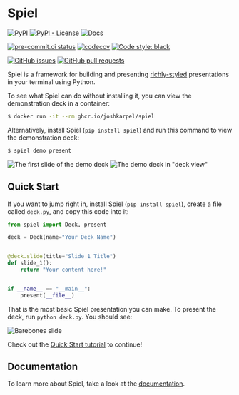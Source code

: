 # Spiel

[![PyPI](https://img.shields.io/pypi/v/spiel)](https://pypi.org/project/spiel)
[![PyPI - License](https://img.shields.io/pypi/l/spiel)](https://pypi.org/project/spiel)
[![Docs](https://img.shields.io/badge/docs-exist-brightgreen)](https://www.spiel.how)

[![pre-commit.ci status](https://results.pre-commit.ci/badge/github/JoshKarpel/spiel/main.svg)](https://results.pre-commit.ci/latest/github/JoshKarpel/spiel/main)
[![codecov](https://codecov.io/gh/JoshKarpel/spiel/branch/main/graph/badge.svg?token=2sjP4V0AfY)](https://codecov.io/gh/JoshKarpel/spiel)
[![Code style: black](https://img.shields.io/badge/code%20style-black-000000.svg)](https://github.com/psf/black)

[![GitHub issues](https://img.shields.io/github/issues/JoshKarpel/spiel)](https://github.com/JoshKarpel/spiel/issues)
[![GitHub pull requests](https://img.shields.io/github/issues-pr/JoshKarpel/spiel)](https://github.com/JoshKarpel/spiel/pulls)

Spiel is a framework for building and presenting [richly-styled](https://github.com/Textualize/rich) presentations in your terminal using Python.

To see what Spiel can do without installing it, you can view the demonstration deck in a container:
```bash
$ docker run -it --rm ghcr.io/joshkarpel/spiel
```
Alternatively, install Spiel (`pip install spiel`) and run this command to view the demonstration deck:
```bash
$ spiel demo present
```

![The first slide of the demo deck](https://raw.githubusercontent.com/JoshKarpel/spiel/main/docs/assets/demo.svg)
![The demo deck in "deck view"](https://raw.githubusercontent.com/JoshKarpel/spiel/main/docs/assets/deck.svg)

## Quick Start

If you want to jump right in,
install Spiel (`pip install spiel`),
create a file called `deck.py`,
and copy this code into it:
```python
from spiel import Deck, present

deck = Deck(name="Your Deck Name")


@deck.slide(title="Slide 1 Title")
def slide_1():
    return "Your content here!"


if __name__ == "__main__":
    present(__file__)
```

That is the most basic Spiel presentation you can make.
To present the deck, run `python deck.py`.
You should see:

![Barebones slide](https://raw.githubusercontent.com/JoshKarpel/spiel/main/docs/assets/quickstart_basic.svg)

Check out the [Quick Start tutorial](https://www.spiel.how/quickstart) to continue!

## Documentation

To learn more about Spiel, take a look at the [documentation](https://www.spiel.how).
